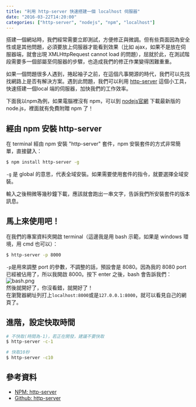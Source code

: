 ```yaml
---
title: "利用 http-server 快速搭建一個 localhost 伺服器"
date: "2016-03-22T14:20:00"
categories: ["http-server", "nodejs", "npm", "localhost"]
---
```


搭建一個網站時，我們經常需要立即測試，方便修正與微調。但有些頁面因為安全性或是其他問題，必須要放上伺服器才能看到效果（比如 ajax，如果不是放在伺服器端，就會出現 XMLHttpRequest cannot load 的問題），屈就於此，在測試階段需要多一個部屬至伺服器的步驟，也造成我們的修正作業變得困難重重。

如果一個問題很多人遇到，捲起袖子之前，在這個凡事開源的時代，我們可以先找找網路上是否有解決方案。遇到此問題，我們可以利用 [http-server](https://github.com/indexzero/http-server) 這個小工具，快速搭建一個local 端的伺服器，加快我們的工作效率。

下面我以npm為例，如果電腦裡沒有 npm，可以到 [nodejs官網](https://nodejs.org/en/) 下載最新版的 node.js，裡面就有免費附贈 npm 了！

## 經由 npm 安裝 http-server

在 terminal 經由 npm 安裝 "http-server" 套件，npm 安裝套件的方式非常簡單，直接鍵入：
```bash
$ npm install http-server -g
```
`-g` 是 global 的意思，代表全域安裝。如果需要使用套件的指令，就要選擇全域安裝。

輸入之後稍微等幾秒鐘下載，應該就會跑出一串文字，告訴我們所安裝套件的版本訊息。

## 馬上來使用吧！

在我們的專案資料夾開啟 terminal（這邊我是用 bash 示範，如果是 windows 環境，用 cmd 也可以）：
```bash
$ http-server -p 8000
```
`-p`是用來調整 port 的參數，不調整的話，預設會是 8080。因為我的 8080 port已經被佔用了，所以我開啟 8000。按下 enter 之後，bash 會告訴我們：  
![bash.png](http://user-image.logdown.io/user/14750/blog/13947/post/668697/h9l9p1tATzGuBIKSo8Ye_bash.png)  
然後就開好了，你沒看錯，就開好了！  
在瀏覽器網址列打上`localhost:8000`或是`127.0.0.1:8000`，就可以看見自己的網頁了。

## 進階，設定快取時間

```bash
# 不快取(時間為-1)，若正在開發，建議不要快取
$ http-server -c-1

# 快取10秒
$ http-server -c10
```

## 參考資料
- [NPM: http-server](https://www.npmjs.com/package/http-server)
- [Github: http-server](https://github.com/indexzero/http-server)
